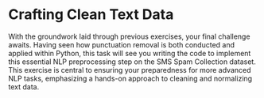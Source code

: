 # Crafting Clean Text Data

With the groundwork laid through previous exercises, your final challenge awaits. Having seen how punctuation removal is both conducted and applied within Python, this task will see you writing the code to implement this essential NLP preprocessing step on the SMS Spam Collection dataset. This exercise is central to ensuring your preparedness for more advanced NLP tasks, emphasizing a hands-on approach to cleaning and normalizing text data.
